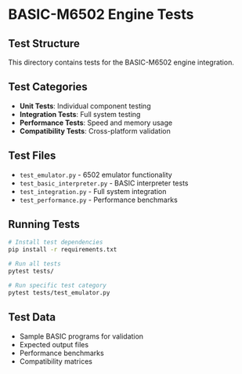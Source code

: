 # BASIC-M6502 Engine Tests

## Test Structure

This directory contains tests for the BASIC-M6502 engine integration.

## Test Categories

- **Unit Tests**: Individual component testing
- **Integration Tests**: Full system testing
- **Performance Tests**: Speed and memory usage
- **Compatibility Tests**: Cross-platform validation

## Test Files

- `test_emulator.py` - 6502 emulator functionality
- `test_basic_interpreter.py` - BASIC interpreter tests
- `test_integration.py` - Full system integration
- `test_performance.py` - Performance benchmarks

## Running Tests

```bash
# Install test dependencies
pip install -r requirements.txt

# Run all tests
pytest tests/

# Run specific test category
pytest tests/test_emulator.py
```

## Test Data

- Sample BASIC programs for validation
- Expected output files
- Performance benchmarks
- Compatibility matrices
